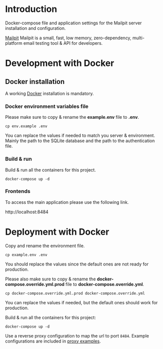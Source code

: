 # Introduction

Docker-compose file and application settings for the Mailpit server installation and configuration.

[Mailpit](https://github.com/axllent/mailpit) Mailpit is a small, fast, low memory, zero-dependency, multi-platform email testing tool & API for developers.

# Development with Docker

## Docker installation

A working [Docker](https://docs.docker.com/engine/installation/) installation is mandatory.

### Docker environment variables file

Please make sure to copy & rename the **example.env** file to **.env**.

``cp env.example .env``

You can replace the values if needed to match you server & environment. Mainly the path to the SQLite database and the path to the authentication file.

### Build & run

Build & run all the containers for this project.

``docker-compose up -d``

### Frontends

To access the main application please use the following link.

http://localhost:8484

# Deployment with Docker

Copy and rename the environment file.

``cp example.env .env``

You should replace the values since the default ones are not ready for production.

Please also make sure to copy & rename the **docker-compose.override.yml.prod** file to **docker-compose.override.yml**.

`cp docker-compose.override.yml.prod docker-compose.override.yml`

You can replace the values if needed, but the default ones should work for production.

Build & run all the containers for this project:

`docker-compose up -d`

Use a reverse proxy configuration to map the url to port `8484`.
Example configurations are included in [proxy examples](https://mailpit.axllent.org/docs/configuration/proxy).
